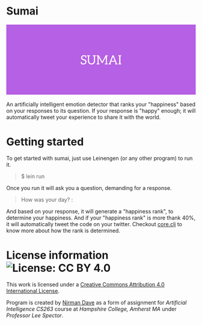 Sumai
=======

![alt tag](https://raw.githubusercontent.com/nddave/Sumai/master/Sumai.png)

An artificially intelligent emotion detector that ranks your "happiness" based on your responses to its question. If your response is "happy" enough; it will automatically tweet your experience to share it with the world.

Getting started
=======
To get started with sumai, just use Leinengen (or any other program) to run it.

> $ lein run

Once you run it will ask you a question, demanding for a response.

> How was your day? : 

And based on your response, it will generate a "happiness rank", to determine your happiness. And if your "happiness rank" is more thank 40%, it will automatically tweet the code on your twitter. Checkout [core.clj](https://github.com/nddave/Sumai/blob/master/src/sumai/core.clj) to know more about how the rank is determined.

# License information ![License: CC BY 4.0](https://img.shields.io/badge/License-CC%20BY%204.0-lightgrey.svg)

This work is licensed under a [Creative Commons Attribution 4.0 International License](https://creativecommons.org/licenses/by/4.0/). 

Program is created by [Nirman Dave](http://www.nirmandave.com) as a form of assignment for *Artificial Intelligence CS263* course at *Hampshire College, Amherst MA* under *Professor Lee Spector*.
